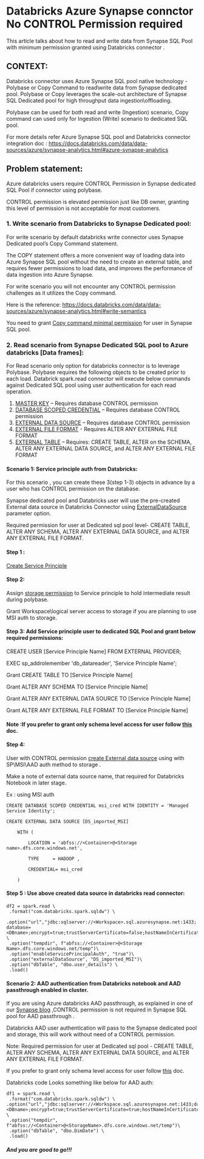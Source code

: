 # Databricks Azure Synapse connctor No CONTROL Permission required
 This article talks about how to read and write data from Synapse SQL Pool with minimum permission granted using Databricks connector .

## CONTEXT:

Databricks connector uses Azure Synapse SQL pool native technology - Polybase or Copy Command to read\write data from Synapse dedicated pool. Polybase or Copy leverages the scale-out architecture of Synapse SQL Dedicated pool for high throughput data ingestion\offloading. 

Polybase can be used for both read and write (Ingestion) scenario, Copy command can used only for Ingestion (Write) scenario to dedicated SQL pool.

For more details refer Azure Synapse SQL pool and Databricks connector integration doc : https://docs.databricks.com/data/data-sources/azure/synapse-analytics.html#azure-synapse-analytics

## Problem statement:

Azure databricks users require CONTROL Permission in Synapse dedicated SQL Pool if connector using polybase.

CONTROL permission is elevated permission just like DB owner, granting this level of permission is not acceptable for most customers.

### 1.	Write scenario from Databricks to Synapse Dedicated pool:

For write scenario by default databricks write connector uses Synapse Dedicated pool’s Copy Command statement. 

The COPY statement offers a more convenient way of loading data into Azure Synapse SQL pool without the need to create an external table, and requires fewer permissions to load data, and improves the performance of data ingestion into Azure Synapse.

For write scenario you will not encounter any CONTROL permission challenges as it utilizes the Copy command.

Here is the reference: https://docs.databricks.com/data/data-sources/azure/synapse-analytics.html#write-semantics

You need to grant [Copy command minimal permission](https://docs.microsoft.com/en-us/azure/synapse-analytics/sql-data-warehouse/quickstart-bulk-load-copy-tsql?context=/azure/synapse-analytics/context/context#set-up-the-required-permissions) for user in Synapse SQL pool.


### 2.	Read scenario from Synapse Dedicated SQL pool to Azure databricks [Data frames]:
For Read scenario only option for databricks connector is to leverage Polybase. 
Polybase requires the following objects to be created prior to each load. Databrick spark.read connector will execute below commands against Dedicated SQL pool using user authentication for each read operation.

1.	[MASTER KEY](https://docs.microsoft.com/en-us/sql/t-sql/statements/create-master-key-transact-sql?view=sql-server-2017) – Requires database CONTROL permission
2.	[DATABASE SCOPED CREDENTIAL](https://docs.microsoft.com/en-us/sql/t-sql/statements/create-database-scoped-credential-transact-sql?view=azure-sqldw-latest) – Requires database CONTROL permission
3.	[EXTERNAL DATA SOURCE](https://docs.microsoft.com/en-us/sql/t-sql/statements/create-external-data-source-transact-sql?view=azure-sqldw-latest&tabs=dedicated) – Requires database CONTROL permission
4.	[EXTERNAL FILE FORMAT](https://docs.microsoft.com/en-us/sql/t-sql/statements/create-external-file-format-transact-sql?view=azure-sqldw-latest&tabs=delimited) - Requires ALTER ANY EXTERNAL FILE FORMAT
5.	[EXTERNAL TABLE](https://docs.microsoft.com/en-us/sql/t-sql/statements/create-external-table-transact-sql?view=azure-sqldw-latest&tabs=dedicated) – Requires: CREATE TABLE, ALTER on the SCHEMA, ALTER ANY EXTERNAL DATA SOURCE, and ALTER ANY EXTERNAL FILE FORMAT

#### Scenario 1: Service principle auth from Databricks:
For this scenario , you can create these 3(step 1-3) objects in advance by a user who has CONTROL permission on the database.

Synapse dedicated pool and Databricks user will use the pre-created External data source in Databricks Connector using [ExternalDataSource](https://docs.databricks.com/data/data-sources/azure/synapse-analytics.html#required-azure-synapse-permissions-for-polybase-with-the-external-data-source-option) parameter option.

Required permission for user at Dedicated sql pool level- CREATE TABLE, ALTER ANY SCHEMA, ALTER ANY EXTERNAL DATA SOURCE, and ALTER ANY EXTERNAL FILE FORMAT.

#### Step 1 : 
[Create Service Principle](https://docs.microsoft.com/en-us/azure/active-directory/develop/howto-create-service-principal-portal)

#### Step 2: 
Assign [storage permission](https://docs.microsoft.com/en-us/azure/storage/blobs/assign-azure-role-data-access?tabs=portal) to Service principle to hold intermediate result during polybase. 

Grant Workspace\logical server access to storage if you are planning to use MSI auth to storage.

#### Step 3: Add Service principle user to dedicated SQL Pool and grant below required permissions:

CREATE USER [Service Principle Name] FROM EXTERNAL PROVIDER;

EXEC sp_addrolemember 'db_datareader', 'Service Principle Name';

Grant CREATE TABLE TO [Service Principle Name]

Grant ALTER ANY SCHEMA TO [Service Principle Name]

Grant ALTER ANY EXTERNAL DATA SOURCE TO [Service Principle Name]

Grant ALTER ANY EXTERNAL FILE FORMAT TO [Service Principle Name]

#### Note :If you prefer to grant only schema level access for user follow [this](https://techcommunity.microsoft.com/t5/azure-synapse-analytics-blog/how-to-create-a-polybase-user-with-only-schema-level-access/ba-p/839878) doc.

#### Step 4: 
User with CONTROL permission [create External data source](https://docs.microsoft.com/en-us/sql/t-sql/statements/create-external-data-source-transact-sql?view=azure-sqldw-latest&preserve-view=true&tabs=dedicated#b-create-external-data-source-to-reference-azure-data-lake-store-gen-1-or-2-using-a-service-principal) using with SP\MSI\AAD auth method to storage .

Make a note of external data source name, that required for Databricks Notebook in later stage.

Ex : using MSI auth 
```
CREATE DATABASE SCOPED CREDENTIAL msi_cred WITH IDENTITY = 'Managed Service Identity';

CREATE EXTERNAL DATA SOURCE [DS_imported_MSI] 

	WITH (
  
		LOCATION = 'abfss://<Container>@<Storage name>.dfs.core.windows.net', 
    
		TYPE     = HADOOP ,
    
		CREDENTIAL= msi_cred
    
	)
  ```

#### Step 5 : Use above created data source in databricks read connector:

 ```
df2 = spark.read \
  .format("com.databricks.spark.sqldw") \
  .option("url","jdbc:sqlserver://<Workspace>.sql.azuresynapse.net:1433;  database=<DBname>;encrypt=true;trustServerCertificate=false;hostNameInCertificate=*.database.windows.net;loginTimeout=30") \
  .option("tempdir", f"abfss://<Container>@<Storage Name>.dfs.core.windows.net/temp")\
  .option("enableServicePrincipalAuth", "true")\
  .option("externalDataSource", "DS_imported_MSI")\
  .option("dbTable", "dbo.user_details") \
  .load()
 ```



#### Scenario 2: AAD authentication from Databricks notebook and AAD passthrough enabled in cluster.

If you are using  Azure databricks AAD passthrough, as explained in one of our [Synapse blog](https://techcommunity.microsoft.com/t5/azure-synapse-analytics-blog/how-to-use-polybase-by-authenticating-via-aad-pass-through/ba-p/862260) ,CONTROL permission is not required in Synapse SQL pool for AAD passthrough .

Databricks AAD user authentication will pass to the Synapse dedicated pool and storage, this will work without need of a CONTROL permission.

Note: Required permission for user at Dedicated sql pool - CREATE TABLE, ALTER ANY SCHEMA, ALTER ANY EXTERNAL DATA SOURCE, and ALTER ANY EXTERNAL FILE FORMAT.

If you prefer to grant only schema level access for user follow [this](https://techcommunity.microsoft.com/t5/azure-synapse-analytics-blog/how-to-create-a-polybase-user-with-only-schema-level-access/ba-p/839878) doc.

Databricks code Looks something like below for AAD auth:
 ```
df1 = spark.read \
  .format("com.databricks.spark.sqldw") \      .option("url","jdbc:sqlserver://<Workspace.sql.azuresynapse.net:1433;database=<DBname>;encrypt=true;trustServerCertificate=true;hostNameInCertificate=*.database.windows.net;loginTimeout=30") \
  .option("tempdir", f"abfss://<Container>@<StorageName>.dfs.core.windows.net/temp")\
  .option("dbTable", "dbo.DimDate") \
  .load()
   ```

##### And you are good to go!!!




